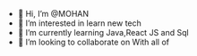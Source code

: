 - 👋 Hi, I’m @MOHAN
- 👀 I’m interested in learn new tech
- 🌱 I’m currently learning Java,React JS and Sql
- 💞️ I’m looking to collaborate on With all of 

<!---
MOHANKUMARSHANMUGAM/MOHANKUMARSHANMUGAM is a ✨ special ✨ repository because its `README.md` (this file) appears on your GitHub profile.
You can click the Preview link to take a look at your changes.
--->
